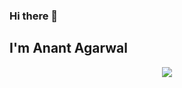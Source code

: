 ### Hi there 👋
## I'm Anant Agarwal
<!--
**Anant1Agarwal/Anant1Agarwal** is a ✨ _special_ ✨ repository because its `README.md` (this file) appears on your GitHub profile.

Here are some ideas to get you started:

- 🔭 I’m currently working on ...
- 🌱 I’m currently learning ...
- 👯 I’m looking to collaborate on ...
- 🤔 I’m looking for help with ...
- 💬 Ask me about ...
- 📫 How to reach me: ...
- 😄 Pronouns: ...
- ⚡ Fun fact: ...
-->


<p align="center">
  <a href="https://skillicons.dev">
    <img src="https://skillicons.dev/icons?i=cpp,c,py,java,anaconda,html,css,js,figma,react,mongodb,tailwind,postman,git,github,vscode" />
  </a>
</p>


